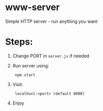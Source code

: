 # www-server
Simple HTTP server - run anything you want

# Steps:

1) Change PORT in `server.js` if needed
2) Run server using:

        npm start

3) Visit:
    
        localhost:<port> (default 8080)

4) Enjoy  
